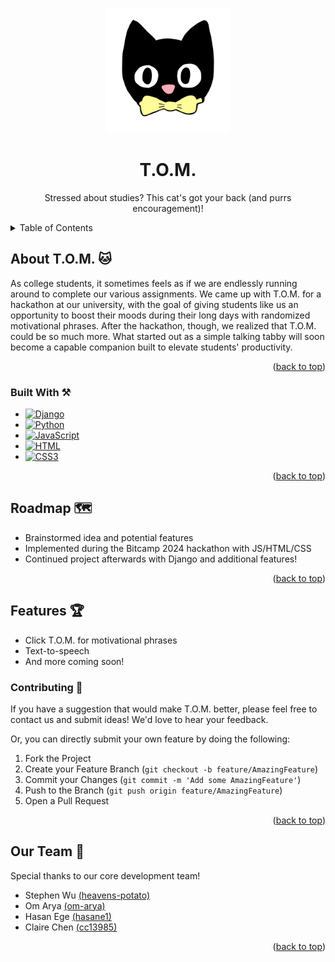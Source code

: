 <a name="readme-top"></a>

<!-- PROJECT LOGO -->
<p align="center">
  <img src="static/assets/TOM.png" alt="TOM" width="200">
</p>
<div align="center">
  <a href="https://github.com/om-arya/T.O.M."></a>

<h1 align="center" font-size=36px>T.O.M.</h1>

  <p align="center">
    Stressed about studies? This cat's got your back (and purrs encouragement)!
    <br />
  </p>
</div>

<!-- TABLE OF CONTENTS -->
<details>
  <summary>Table of Contents</summary>
  <ol>
    <li>
      <a href="#about-the-project">About The Project</a>
      <ul>
        <li><a href="#built-with">Built With</a></li>
      </ul>
    </li>
    <li><a href="#roadmap">Roadmap</a></li>
    <li>
      <a href="#features">Features</a>
      <ul>
        <li><a href="#contributing">Contributing</a></li>
      </ul>
    </li>
    <li><a href="#our-team">Our Team</a></li>
  </ol>
</details>

<!-- ABOUT THE PROJECT -->
<a id="about-the-project"></a>
## About T.O.M. 🐱
As college students, it sometimes feels as if we are endlessly running around to complete our various assignments. We came up with T.O.M. for a hackathon at our university, with the goal of giving students like us an opportunity to boost their moods during their long days with randomized motivational phrases. After the hackathon, though, we realized that T.O.M. could be so much more. What started out as a simple talking tabby will soon become a capable companion built to elevate students' productivity.

<p align="right">(<a href="#readme-top">back to top</a>)</p>

<a id="built-with"></a>
### Built With ⚒️
* [![Django][Django.com]][Django-url]
* [![Python][Python.com]][Python-url]
* [![JavaScript][JS.js]][JS-url]
* [![HTML][HTML.com]][HTML-url]
* [![CSS3][CSS.com]][CSS-url]

<p align="right">(<a href="#readme-top">back to top</a>)</p>

<!-- ROADMAP -->
<a id="roadmap"></a>
## Roadmap 🗺️
- Brainstormed idea and potential features
- Implemented during the Bitcamp 2024 hackathon with JS/HTML/CSS
- Continued project afterwards with Django and additional features!

<p align="right">(<a href="#readme-top">back to top</a>)</p>

<!-- FEATURES -->
<a id="features"></a>
## Features 🏆
- Click T.O.M. for motivational phrases
- Text-to-speech
- And more coming soon!

<a id="contributing"></a>
### Contributing 🤚
If you have a suggestion that would make T.O.M. better, please feel free to contact us and submit ideas! We'd love to hear your feedback.

Or, you can directly submit your own feature by doing the following:
1. Fork the Project
2. Create your Feature Branch (`git checkout -b feature/AmazingFeature`)
3. Commit your Changes (`git commit -m 'Add some AmazingFeature'`)
4. Push to the Branch (`git push origin feature/AmazingFeature`)
5. Open a Pull Request

<p align="right">(<a href="#readme-top">back to top</a>)</p>

<!-- OUR TEAM -->
<a id="our-team"></a>
## Our Team 🎉
Special thanks to our core development team!
- Stephen Wu [(heavens-potato)](https://github.com/heavens-potato)
- Om Arya [(om-arya)](https://github.com/om-arya)
- Hasan Ege [(hasane1)](https://github.com/hasane1)
- Claire Chen [(cc13985)](https://github.com/cc13985)

<p align="right">(<a href="#readme-top">back to top</a>)</p>

<!-- MARKDOWN LINKS & IMAGES -->
[JS.js]: https://img.shields.io/badge/javascript-%23323330.svg?style=for-the-badge&logo=javascript&logoColor=%23F7DF1E
[JS-url]: https://JavaScript.com/
[HTML.com]: https://img.shields.io/badge/html5-%23E34F26.svg?style=for-the-badge&logo=html5&logoColor=white
[HTML-url]: https://html.com/
[CSS.com]: https://img.shields.io/badge/css3-%231572B6.svg?style=for-the-badge&logo=css3&logoColor=white 
[CSS-url]: https://www.w3.org/Style/CSS/Overview.en.html#
[Python.com]: https://img.shields.io/badge/Python-3776AB?style=for-the-badge&logo=python&logoColor=white
[Python-url]: https://www.python.org/
[Django.com]: https://img.shields.io/badge/Django-092E20?style=for-the-badge&logo=django&logoColor=white
[Django-url]: https://www.djangoproject.com/
